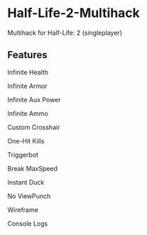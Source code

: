 # Half-Life-2-Multihack
Multihack for Half-Life: 2 (singleplayer)
<h2>Features</h2>
<p>Infinite Health</p>
<p>Infinite Armor</p>
<p>Infinite Aux Power</p>
<p>Infinite Ammo</p>
<p>Custom Crosshair</p>
<p>One-Hit Kills</p>
<p>Triggerbot</p>
<p>Break MaxSpeed</p>
<p>Instant Duck</p>
<p>No ViewPunch</p>
<p>Wireframe</p>
<p>Console Logs</p>
